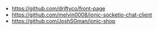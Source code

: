 - https://github.com/driftyco/front-page
- https://github.com/melvin0008/ionic-socketio-chat-client
- https://github.com/JoshSGman/ionic-shop
